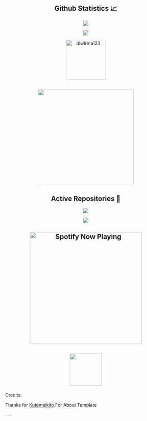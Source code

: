 <h2 align="center">Github Statistics 📈</h2>
<p align="center"><a href="https://github.com/dlwlrma123"><img src="https://github-readme-stats.vercel.app/api?username=dlwlrma123&show_icons=true&theme=dark"></a></p>
<p align="center"><a href="https://github.com/dlwlrma123"><img src="https://github-readme-stats.vercel.app/api/top-langs/?username=dlwlrma123&theme=dark&layout=compact"></a></p>
<p align="Center"><img width="125" src="https://komarev.com/ghpvc/?username=iamlazy123&style=flat-square" alt="dlwlrma123"></p>
<h2 align="center">
<align="center"><img width="300" src="https://images-wixmp-ed30a86b8c4ca887773594c2.wixmp.com/f/4d1046b6-0439-477c-9301-ef79e8eb7b57/ddake4k-0644e64e-c0a6-4278-a167-fa533c72c3f0.gif?token=eyJ0eXAiOiJKV1QiLCJhbGciOiJIUzI1NiJ9.eyJzdWIiOiJ1cm46YXBwOjdlMGQxODg5ODIyNjQzNzNhNWYwZDQxNWVhMGQyNmUwIiwiaXNzIjoidXJuOmFwcDo3ZTBkMTg4OTgyMjY0MzczYTVmMGQ0MTVlYTBkMjZlMCIsIm9iaiI6W1t7InBhdGgiOiJcL2ZcLzRkMTA0NmI2LTA0MzktNDc3Yy05MzAxLWVmNzllOGViN2I1N1wvZGRha2U0ay0wNjQ0ZTY0ZS1jMGE2LTQyNzgtYTE2Ny1mYTUzM2M3MmMzZjAuZ2lmIn1dXSwiYXVkIjpbInVybjpzZXJ2aWNlOmZpbGUuZG93bmxvYWQiXX0.VEVR5-Tv6i6sGVC1imrFL0-9iTpTckyt8vPvwnxx7ds"></p>
</h2>
<h2 align="center">Active Repositories 🥼</h2>
<p align="center"><a href="https://github.com/dlwlrma123/Pandora-s-Box"><img src="https://github-readme-stats.vercel.app/api/pin/?username=dlwlrma123&repo=Pandora-s-Box&show_owner=false&theme=dark"></a></p>
<p align="center"><a href="https://github.com/dlwlrma123/Lilac_surya_OSS"><img src="https://github-readme-stats.vercel.app/api/pin/?username=dlwlrma123&repo=Lilac_surya_OSS&show_owner=false&theme=dark"></a></p>
<h2 align="center"> <img src="https://spotify-recently-played-readme.vercel.app/api?user=31vtjyti5ctizjdp7y24355rbhry" alt="Spotify Now Playing" width="350" />

<h2 align="center">
<align="center"><img width="100" src="https://media1.giphy.com/media/3o7WIx7urV838kHFzW/giphy.gif"></p>
</h2>


Credits:
<p> Thanks for <a href="https://github.com/kutemeikito"> Kutemeikito </a> For About Template</p>
---

